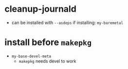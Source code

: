 # cleanup-journald

* can be installed with `--asdeps` if installing: `my-baremetal`

# install before `makepkg`

* `my-base-devel-meta`
  * `makepkg` needs devel to work
